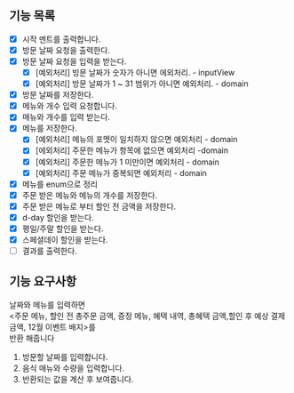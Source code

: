 ## 기능 목록

- [x] 시작 멘트를 출력합니다.
- [x] 방문 날짜 요청을 출력한다.
- [x] 방문 날짜 요청을 입력을 받는다.
    - [x] [예외처리] 빙문 날짜가 숫자가 아니면 에외처리. - inputView
    - [x] [예외처리] 방문 날짜가 1 ~ 31 범위가 아니면 예외처리. - domain
- [x] 방문 날짜를 저장한다.
- [x] 메뉴와 개수 입력 요청합니다.
- [x] 매뉴와 개수를 입력 받는다.
- [x] 메뉴를 저장한다.
  - [x] [예외처리] 메뉴의 포멧이 일치하지 않으면 예외처리 - domain
  - [x] [에외처리] 주문한 메뉴가 항목에 없으면 예외처리 -domain
  - [x] [예외처리] 주문한 메뉴가 1 미만이면 예외처리 - domain
  - [x] [예외처리] 주문 메뉴가 중복되면 예외처리 - domain
- [x] 메뉴를 enum으로 정리
- [x] 주문 받은 메뉴와 메뉴의 개수를 저장한다.
- [x] 주문 받은 메뉴로 부터 할인 전 금액을 저장한다.
- [x] d-day 할인을 받는다.
- [x] 평일/주말 할인을 받는다.
- [x] 스페셜데이 할인을 받는다.
- [ ] 결과를 출력한다.

## 기능 요구사항

날짜와 메뉴를 입력하면 <br>
<주문 메뉴, 할인 전 총주문 금액, 증정 메뉴, 혜택 내역, 총혜택 금액,할인 후 예상 결제 금액, 12월 이벤트 배지>를<br>
반환 해줍니다

1. 방문할 날짜를 입력합니다.
2. 음식 매뉴와 수량을 입력합니다.
3. 반환되는 값을 계산 후 보여줍니다.